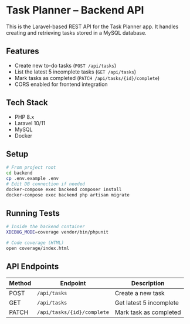 # Task Planner – Backend API

This is the Laravel-based REST API for the Task Planner app. It handles creating and retrieving tasks stored in a MySQL database.

## Features

- Create new to-do tasks (`POST /api/tasks`)
- List the latest 5 incomplete tasks (`GET /api/tasks`)
- Mark tasks as completed (`PATCH /api/tasks/{id}/complete`)
- CORS enabled for frontend integration

## Tech Stack

- PHP 8.x
- Laravel 10/11
- MySQL
- Docker

## Setup

```bash
# From project root
cd backend
cp .env.example .env
# Edit DB connection if needed
docker-compose exec backend composer install
docker-compose exec backend php artisan migrate
```

## Running Tests

```bash
# Inside the backend container
XDEBUG_MODE=coverage vendor/bin/phpunit

# Code coverage (HTML)
open coverage/index.html
```

## API Endpoints

| Method | Endpoint                     | Description              |
|--------|------------------------------|--------------------------|
| POST   | `/api/tasks`                 | Create a new task        |
| GET    | `/api/tasks`                 | Get latest 5 incomplete  |
| PATCH  | `/api/tasks/{id}/complete`   | Mark task as completed   |


